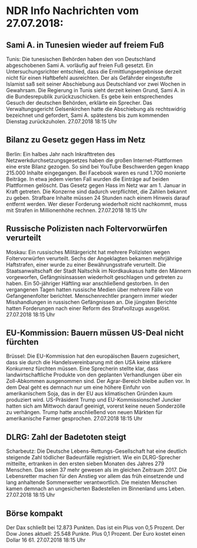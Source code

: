 # NDR Info Nachrichten vom 27.07.2018:


## Sami A. in Tunesien wieder auf freiem Fuß
Tunis:	Die tunesischen Behörden haben den von Deutschland abgeschobenen Sami A. vorläufig auf freien Fuß gesetzt. Ein Untersuchungsrichter entschied, dass die Ermittlungsergebnisse derzeit nicht für einen Haftbefehl ausreichten. Der als Gefährder eingestufte Islamist saß seit seiner Abschiebung aus Deutschland vor zwei Wochen in Gewahrsam. Die Regierung in Tunis sieht derzeit keinen Grund, Sami A. in die Bundesrepublik zurückzuschicken. Es gebe kein entsprechendes Gesuch der deutschen Behörden, erklärte ein Sprecher. Das Verwaltungsgericht Gelsenkirchen hatte die Abschiebung als rechtswidrig bezeichnet und gefordert, Sami A. spätestens bis zum kommenden Dienstag zurückzuholen. 27.07.2018 18:15 Uhr 

## Bilanz zu Gesetz gegen Hass im Netz
Berlin: Ein halbes Jahr nach Inkrafttreten des Netzwerkdurchsetzungsgesetzes haben die großen Internet-Plattformen eine erste Bilanz gezogen. So sind bei YouTube Beschwerden gegen knapp 215.000 Inhalte eingegangen. Bei Facebook waren es rund 1.700 monierte Beiträge. In etwa jedem vierten Fall wurden die Einträge auf beiden Plattformen gelöscht. Das Gesetz gegen Hass im Netz war am 1. Januar in Kraft getreten. Die Konzerne sind dadurch verpflichtet, die Zahlen bekannt zu geben. Strafbare Inhalte müssen 24 Stunden nach einem Hinweis darauf entfernt werden. Wer dieser Forderung wiederholt nicht nachkommt, muss mit Strafen in Millionenhöhe rechnen. 27.07.2018 18:15 Uhr 

## Russische Polizisten nach Foltervorwürfen verurteilt
Moskau: Ein russisches Militärgericht hat mehrere Polizisten wegen Foltervorwürfen verurteilt. Sechs der Angeklagten bekamen mehrjährige Haftstrafen, einer wurde zu einer Bewährungsstrafe verurteilt. Die Staatsanwaltschaft der Stadt Naltschik im Nordkaukasus hatte den Männern vorgeworfen, Gefängnisinsassen wiederholt geschlagen und getreten zu haben. Ein 50-jähriger Häftling war anschließend gestorben. In den vergangenen Tagen hatten russische Medien über mehrere Fälle von Gefangenenfolter berichtet. Menschenrechtler prangern immer wieder Misshandlungen in russischen Gefängnissen an. Die jüngsten Berichte hatten Forderungen nach einer Reform des Strafvollzugs ausgelöst. 27.07.2018 18:15 Uhr 

## EU-Kommission: Bauern müssen US-Deal nicht fürchten
Brüssel: Die EU-Kommission hat den europäischen Bauern zugesichert, dass sie durch die Handelsvereinbarung mit den USA keine stärkere Konkurrenz fürchten müssen. Eine Sprecherin stellte klar, dass landwirtschaftliche Produkte von den geplanten Verhandlungen über ein Zoll-Abkommen ausgenommen sind. Der Agrar-Bereich bleibe außen vor. In dem Deal geht es demnach nur um eine höhere Einfuhr von amerikanischem Soja, das in der EU aus klimatischen Gründen kaum produziert wird. US-Präsident Trump und EU-Kommissionschef Juncker hatten sich am Mittwoch darauf geeinigt, vorerst keine neuen Sonderzölle zu verhängen. Trump hatte anschließend von neuen Märkten für amerikanische Farmer gesprochen. 27.07.2018 18:15 Uhr 

## DLRG: Zahl der Badetoten steigt
Scharbeutz: Die Deutsche Lebens-Rettungs-Gesellschaft hat eine deutlich steigende Zahl tödlicher Badeunfälle registriert. Wie ein DLRG-Sprecher mitteilte, ertranken in den ersten sieben Monaten des Jahres 279 Menschen. Das seien 37 mehr gewesen als im gleichen Zeitraum 2017. Die Lebensretter machen für den Anstieg vor allem das früh einsetzende und lang anhaltende Sommerwetter verantwortlich. Die meisten Menschen kamen demnach an ungesicherten Badestellen im Binnenland ums Leben. 27.07.2018 18:15 Uhr 

## Börse kompakt
Der Dax schließt bei 12.873 Punkten. Das ist ein Plus von 0,5 Prozent. Der Dow Jones aktuell: 25.548 Punkte. Plus 0,1 Prozent. Der Euro kostet einen Dollar 16 61. 27.07.2018 18:15 Uhr 
